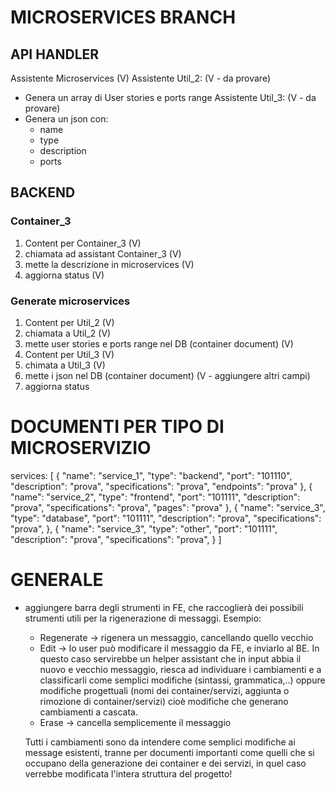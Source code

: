 # MICROSERVICES BRANCH

## API HANDLER
Assistente Microservices (V)
Assistente Util_2: (V - da provare)
- Genera un array di User stories e ports range
Assistente Util_3: (V - da provare)
- Genera un json con:
  - name
  - type
  - description
  - ports

## BACKEND

### Container_3
1) Content per Container_3 (V)
2) chiamata ad assistant Container_3 (V)
3) mette la descrizione in microservices (V)
4) aggiorna status (V)

### Generate microservices
1) Content per Util_2 (V)
2) chiamata a Util_2 (V)
3) mette user stories e ports range nel DB (container document) (V)
4) Content per Util_3 (V)
5) chimata a Util_3 (V)
6) mette i json nel DB (container document) (V - aggiungere altri campi)
7) aggiorna status

# DOCUMENTI PER TIPO DI MICROSERVIZIO

services: [
	{
		"name": "service_1",
		"type": "backend",
		"port": "101110",
		"description": "prova",
		"specifications": "prova",
		"endpoints": "prova"
	},
	{
		"name": "service_2",
		"type": "frontend",
		"port": "101111",
		"description": "prova",
		"specifications": "prova",
		"pages": "prova"
	},
	{
		"name": "service_3",
		"type": "database",
		"port": "101111",
		"description": "prova",
		"specifications": "prova",
	},
	{
		"name": "service_3",
		"type": "other",
		"port": "101111",
		"description": "prova",
		"specifications": "prova",
	}
]



# GENERALE


- aggiungere barra degli strumenti in FE, che raccoglierà dei possibili strumenti utili per la rigenerazione di messaggi. Esempio:
	- Regenerate -> rigenera un messaggio, cancellando quello vecchio
	- Edit -> lo user può modificare il messaggio da FE, e inviarlo al BE. In questo caso servirebbe un helper assistant che in input
		abbia il nuovo e vecchio messaggio, riesca ad individuare i cambiamenti e a classificarli come semplici modifiche (sintassi,
		grammatica,..) oppure modifiche progettuali (nomi dei container/servizi, aggiunta o rimozione di container/servizi) cioè
		modifiche che generano cambiamenti a cascata.
	- Erase -> cancella semplicemente il messaggio

	Tutti i cambiamenti sono da intendere come semplici modifiche ai message esistenti, tranne per documenti importanti come
	quelli che si occupano della generazione dei container e dei servizi, in quel caso verrebbe modificata l'intera struttura del 
	progetto!